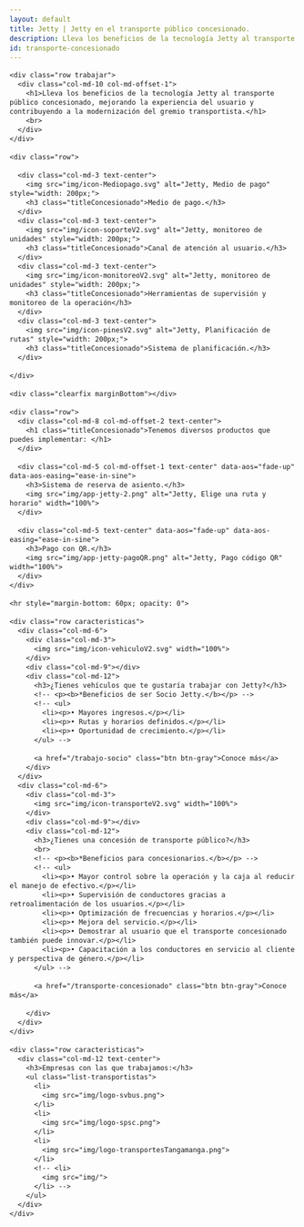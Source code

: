 ```yaml
---
layout: default
title: Jetty | Jetty en el transporte público concesionado.
description: Lleva los beneficios de la tecnología Jetty al transporte público concesionado.
id: transporte-concesionado
---
```


<div class="container-fluid gradient">
  <div class="container concesionado">

    <div class="row trabajar">
      <div class="col-md-10 col-md-offset-1">
        <h1>Lleva los beneficios de la tecnología Jetty al transporte público concesionado, mejorando la experiencia del usuario y contribuyendo a la modernización del gremio transportista.</h1>
        <br>
      </div>
    </div>

    <div class="row">

      <div class="col-md-3 text-center">
        <img src="img/icon-Mediopago.svg" alt="Jetty, Medio de pago" style="width: 200px;">
        <h3 class="titleConcesionado">Medio de pago.</h3>
      </div>
      <div class="col-md-3 text-center">
        <img src="img/icon-soporteV2.svg" alt="Jetty, monitoreo de unidades" style="width: 200px;">
        <h3 class="titleConcesionado">Canal de atención al usuario.</h3>
      </div>
      <div class="col-md-3 text-center">
        <img src="img/icon-monitoreoV2.svg" alt="Jetty, monitoreo de unidades" style="width: 200px;">
        <h3 class="titleConcesionado">Herramientas de supervisión y monitoreo de la operación</h3>
      </div>
      <div class="col-md-3 text-center">
        <img src="img/icon-pinesV2.svg" alt="Jetty, Planificación de rutas" style="width: 200px;">
        <h3 class="titleConcesionado">Sistema de planificación.</h3>
      </div>

    </div>

    <div class="clearfix marginBottom"></div>

    <div class="row">
      <div class="col-md-8 col-md-offset-2 text-center">
        <h1 class="titleConcesionado">Tenemos diversos productos que puedes implementar: </h1>
      </div>

      <div class="col-md-5 col-md-offset-1 text-center" data-aos="fade-up" data-aos-easing="ease-in-sine">
        <h3>Sistema de reserva de asiento.</h3>
        <img src="img/app-jetty-2.png" alt="Jetty, Elige una ruta y horario" width="100%">
      </div>

      <div class="col-md-5 text-center" data-aos="fade-up" data-aos-easing="ease-in-sine">
        <h3>Pago con QR.</h3>
        <img src="img/app-jetty-pagoQR.png" alt="Jetty, Pago código QR" width="100%">
      </div>
    </div>

    <hr style="margin-bottom: 60px; opacity: 0">

    <div class="row caracteristicas">
      <div class="col-md-6">
        <div class="col-md-3">
          <img src="img/icon-vehiculoV2.svg" width="100%">
        </div>
        <div class="col-md-9"></div>
        <div class="col-md-12">
          <h3>¿Tienes vehículos que te gustaría trabajar con Jetty?</h3>
          <!-- <p><b>*Beneficios de ser Socio Jetty.</b></p> -->
          <!-- <ul>
            <li><p>• Mayores ingresos.</p></li>
            <li><p>• Rutas y horarios definidos.</p></li>
            <li><p>• Oportunidad de crecimiento.</p></li>
          </ul> -->

          <a href="/trabajo-socio" class="btn btn-gray">Conoce más</a>
        </div>
      </div>
      <div class="col-md-6">
        <div class="col-md-3">
          <img src="img/icon-transporteV2.svg" width="100%">
        </div>
        <div class="col-md-9"></div>
        <div class="col-md-12">
          <h3>¿Tienes una concesión de transporte público?</h3>
          <br>
          <!-- <p><b>*Beneficios para concesionarios.</b></p> -->
          <!-- <ul>
            <li><p>• Mayor control sobre la operación y la caja al reducir el manejo de efectivo.</p></li>
            <li><p>• Supervisión de conductores gracias a retroalimentación de los usuarios.</p></li>
            <li><p>• Optimización de frecuencias y horarios.</p></li>
            <li><p>• Mejora del servicio.</p></li>
            <li><p>• Demostrar al usuario que el transporte concesionado también puede innovar.</p></li>
            <li><p>• Capacitación a los conductores en servicio al cliente y perspectiva de género.</p></li>
          </ul> -->

          <a href="/transporte-concesionado" class="btn btn-gray">Conoce más</a>

        </div>
      </div>
    </div>

    <div class="row caracteristicas">
      <div class="col-md-12 text-center">
        <h3>Empresas con las que trabajamos:</h3>
        <ul class="list-transportistas">
          <li>
            <img src="img/logo-svbus.png">
          </li>
          <li>
            <img src="img/logo-spsc.png">
          </li>
          <li>
            <img src="img/logo-transportesTangamanga.png">
          </li>
          <!-- <li>
            <img src="img/">
          </li> -->
        </ul>
      </div>
    </div>

  </div>
</div>

